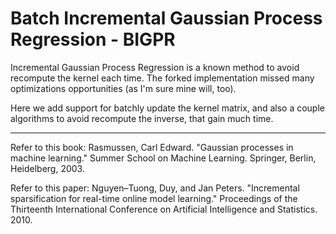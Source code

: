 # Batch Incremental Gaussian Process Regression - BIGPR

Incremental Gaussian Process Regression is a known method to avoid recompute the kernel each time.
The forked implementation missed many optimizations opportunities (as I'm sure mine will, too).

Here we add support for batchly update the kernel matrix, and also a couple algorithms to avoid recompute the inverse, that gain much time.

---

Refer to this book: Rasmussen, Carl Edward. "Gaussian processes in machine learning." Summer School on Machine Learning. Springer, Berlin, Heidelberg, 2003.   

Refer to this paper: Nguyen–Tuong, Duy, and Jan Peters. "Incremental sparsification for real-time online model learning." Proceedings of the Thirteenth International Conference on Artificial Intelligence and Statistics. 2010.

